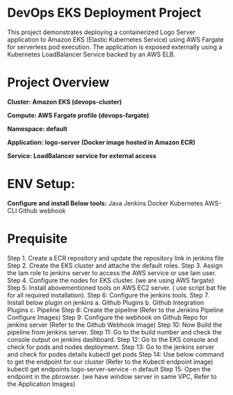 <h1>DevOps EKS Deployment Project </h1>
This project demonstrates deploying a containerized Logo Server application to Amazon EKS (Elastic Kubernetes Service) using AWS Fargate for serverless pod execution.
The application is exposed externally using a Kubernetes LoadBalancer Service backed by an AWS ELB.

<h1>Project Overview</h1>

<b>Cluster: Amazon EKS (devops-cluster)

Compute: AWS Fargate profile (devops-fargate)

Namespace: default

Application: logo-server (Docker image hosted in Amazon ECR)

Service: LoadBalancer service for external access</b>

<h1>ENV Setup:</h1>
<b>Configure and install Below tools:</b>
Java
Jenkins
Docker
Kubernetes
AWS-CLI
Github webhook

<H1>Prequisite</H1>
Step 1. Create a ECR repository and update the repository link in jenkins file
Step 2. Create the EKS cluster and attache the default roles.
Step 3. Assign the Iam role to jenkins server to access the AWS service or use Iam user.
Step 4. Configure the nodes for EKS cluster. (we are using AWS fargate)
Step 5: Install abovementioned tools on AWS EC2 server. ( use script.bat file for all required installation).
Step 6: Configure the jenkins tools.
Step 7. Install below plugin on jenkins
  a. Github Plugins
  b. Github Integration Plugins
  c. Pipeline
Step 8: Create the pipeline (Refer to the Jenkins Pipeline Configure Images)
Step 9: Configure the webhook on Github Repo for jenkins server (Refer to the Github Webhook image)
Step 10: Now Build the pipeline from jenkins server.
Step 11: Go to the build number and check the console output on jenkins dashboard.
Step 12: Go to the EKS console and check for pods and nodes deployment.
Step 13: Go to the jenkins server and check for podes details
 kubectl get pods
Step 14: Use below command to get the endpoint for our cluster (Refer to the Kubectl endpoint image)
  kubectl get endpoints logo-server-service -n default
Step 15: Open the endpoint in the pbrowser. (we have window server in same VPC, Refer to the Application Images)
